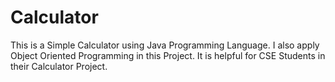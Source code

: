 # Calculator
This is a Simple Calculator using Java Programming Language. I also apply Object Oriented Programming in this Project. It is helpful for CSE Students in their Calculator Project. 
